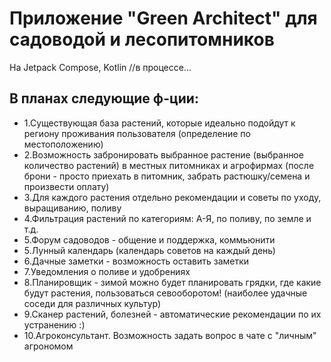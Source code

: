 # Приложение "Green Architect" для садоводой и лесопитомников
На Jetpack Compose, Kotlin //в процессе...
## В планах следующие ф-ции:
- 1.Существующая база растений, которые идеально подойдут к региону проживания пользователя (определение по местоположению)
- 2.Возможность забронировать выбранное растение (выбранное количество растений) в местных питомниках и агрофирмах (после брони - просто приехать в питомник, забрать растюшку/семена и произвести оплату)
- 3.Для каждого растения отдельно рекомендации и советы по уходу, выращиванию, поливу
- 4.Фильтрация растений по категориям: А-Я, по поливу, по земле и т.д.
- 5.Форум садоводов - общение и поддержка, коммьюнити
- 5.Лунный календарь (календарь советов на каждый день)
- 6.Дачные заметки - возможность оставить заметки
- 7.Уведомления о поливе и удобрениях
- 8.Планировщик - зимой можно будет планировать грядки, где какие будут растения, пользоваться севооборотом! (наиболее удачные соседи для различных культур)
- 9.Сканер растений, болезней - автоматические рекомендации по их устранению :)
- 10.Агроконсультант. Возможность задать вопрос в чате с "личным" агрономом
